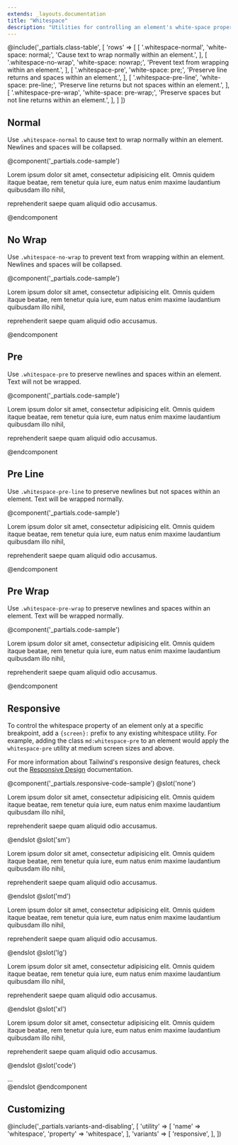 ```yaml
---
extends: _layouts.documentation
title: "Whitespace"
description: "Utilities for controlling an element's white-space property."
---
```


@include('_partials.class-table', [
  'rows' => [
    [
      '.whitespace-normal',
      'white-space: normal;',
      'Cause text to wrap normally within an element.',
    ],
    [
      '.whitespace-no-wrap',
      'white-space: nowrap;',
      'Prevent text from wrapping within an element.',
    ],
    [
      '.whitespace-pre',
      'white-space: pre;',
      'Preserve line returns and spaces within an element.',
    ],
    [
      '.whitespace-pre-line',
      'white-space: pre-line;',
      'Preserve line returns but not spaces within an element.',
    ],
    [
      '.whitespace-pre-wrap',
      'white-space: pre-wrap;',
      'Preserve spaces but not line returns within an element.',
    ],
  ]
])

## Normal

Use `.whitespace-normal` to cause text to wrap normally within an element. Newlines and spaces will be collapsed.

@component('_partials.code-sample')
<div class="whitespace-normal">Lorem ipsum dolor sit amet, consectetur adipisicing elit. Omnis quidem itaque beatae, rem tenetur quia iure,
    eum natus enim maxime
    laudantium quibusdam illo nihil,

reprehenderit saepe quam aliquid odio accusamus.</div>
@endcomponent

## No Wrap

Use `.whitespace-no-wrap` to prevent text from wrapping within an element. Newlines and spaces will be collapsed.

@component('_partials.code-sample')
<div class="whitespace-no-wrap overflow-x-auto">Lorem ipsum dolor sit amet, consectetur adipisicing elit. Omnis quidem itaque beatae, rem tenetur quia iure,
    eum natus enim maxime
    laudantium quibusdam illo nihil,

reprehenderit saepe quam aliquid odio accusamus.</div>
@endcomponent

## Pre

Use `.whitespace-pre` to preserve newlines and spaces within an element. Text will not be wrapped.

@component('_partials.code-sample')
<div class="whitespace-pre overflow-x-auto">Lorem ipsum dolor sit amet, consectetur adipisicing elit. Omnis quidem itaque beatae, rem tenetur quia iure,
    eum natus enim maxime
    laudantium quibusdam illo nihil,

reprehenderit saepe quam aliquid odio accusamus.</div>
@endcomponent

## Pre Line

Use `.whitespace-pre-line` to preserve newlines but not spaces within an element. Text will be wrapped normally.

@component('_partials.code-sample')
<div class="whitespace-pre-line">Lorem ipsum dolor sit amet, consectetur adipisicing elit. Omnis quidem itaque beatae, rem tenetur quia iure,
    eum natus enim maxime
    laudantium quibusdam illo nihil,

reprehenderit saepe quam aliquid odio accusamus.</div>
@endcomponent

## Pre Wrap

Use `.whitespace-pre-wrap` to preserve newlines and spaces within an element. Text will be wrapped normally.

@component('_partials.code-sample')
<div class="whitespace-pre-wrap">Lorem ipsum dolor sit amet, consectetur adipisicing elit. Omnis quidem itaque beatae, rem tenetur quia iure,
    eum natus enim maxime
    laudantium quibusdam illo nihil,

reprehenderit saepe quam aliquid odio accusamus.</div>
@endcomponent

## Responsive

To control the whitespace property of an element only at a specific breakpoint, add a `{screen}:` prefix to any existing whitespace utility. For example, adding the class `md:whitespace-pre` to an element would apply the `whitespace-pre` utility at medium screen sizes and above.

For more information about Tailwind's responsive design features, check out the [Responsive Design](/docs/responsive-design) documentation.

@component('_partials.responsive-code-sample')
@slot('none')
<div class="whitespace-normal overflow-x-auto">Lorem ipsum dolor sit amet, consectetur adipisicing elit. Omnis quidem itaque beatae, rem tenetur quia iure,
    eum natus enim maxime
    laudantium quibusdam illo nihil,

reprehenderit saepe quam aliquid odio accusamus.</div>
@endslot
@slot('sm')
<div class="whitespace-no-wrap overflow-x-auto">Lorem ipsum dolor sit amet, consectetur adipisicing elit. Omnis quidem itaque beatae, rem tenetur quia iure,
    eum natus enim maxime
    laudantium quibusdam illo nihil,

reprehenderit saepe quam aliquid odio accusamus.</div>
@endslot
@slot('md')
<div class="whitespace-pre overflow-x-auto">Lorem ipsum dolor sit amet, consectetur adipisicing elit. Omnis quidem itaque beatae, rem tenetur quia iure,
    eum natus enim maxime
    laudantium quibusdam illo nihil,

reprehenderit saepe quam aliquid odio accusamus.</div>
@endslot
@slot('lg')
<div class="whitespace-pre-line overflow-x-auto">Lorem ipsum dolor sit amet, consectetur adipisicing elit. Omnis quidem itaque beatae, rem tenetur quia iure,
    eum natus enim maxime
    laudantium quibusdam illo nihil,

reprehenderit saepe quam aliquid odio accusamus.</div>
@endslot
@slot('xl')
<div class="whitespace-pre-wrap overflow-x-auto">Lorem ipsum dolor sit amet, consectetur adipisicing elit. Omnis quidem itaque beatae, rem tenetur quia iure,
    eum natus enim maxime
    laudantium quibusdam illo nihil,

reprehenderit saepe quam aliquid odio accusamus.</div>
@endslot
@slot('code')
<div class="none:whitespace-normal sm:whitespace-no-wrap md:whitespace-pre lg:whitespace-pre-line xl:whitespace-pre-wrap ...">...</div>
@endslot
@endcomponent

## Customizing

@include('_partials.variants-and-disabling', [
    'utility' => [
        'name' => 'whitespace',
        'property' => 'whitespace',
    ],
    'variants' => [
        'responsive',
    ],
])
